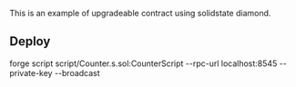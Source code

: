 This is an example of upgradeable contract using solidstate diamond.

## Deploy
forge script script/Counter.s.sol:CounterScript --rpc-url localhost:8545 --private-key <pk> --broadcast